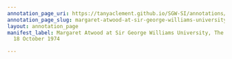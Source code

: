 ```yaml
---
annotation_page_uri: https://tanyaclement.github.io/SGW-SI/annotations/margaret-atwood-at-sir-george-williams-university-the-poetry-series-18-october-1974-canvas-1-annotation.json
annotation_page_slug: margaret-atwood-at-sir-george-williams-university-the-poetry-series-18-october-1974-canvas-1-annotation
layout: annotation_page
manifest_label: Margaret Atwood at Sir George Williams University, The Poetry Series,
  18 October 1974

---
```

